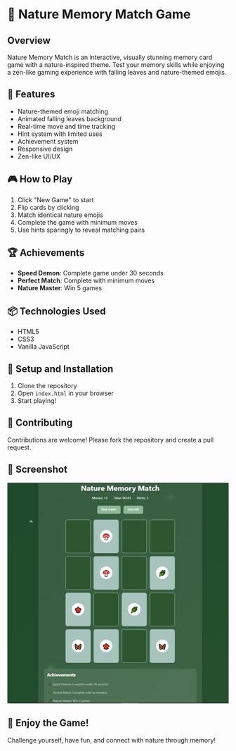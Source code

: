 # 🍃 Nature Memory Match Game

## Overview
Nature Memory Match is an interactive, visually stunning memory card game with a nature-inspired theme. Test your memory skills while enjoying a zen-like gaming experience with falling leaves and nature-themed emojis.

## 🌟 Features
- Nature-themed emoji matching
- Animated falling leaves background
- Real-time move and time tracking
- Hint system with limited uses
- Achievement system
- Responsive design
- Zen-like UI/UX

## 🎮 How to Play
1. Click "New Game" to start
2. Flip cards by clicking
3. Match identical nature emojis
4. Complete the game with minimum moves
5. Use hints sparingly to reveal matching pairs

## 🏆 Achievements
- **Speed Demon**: Complete game under 30 seconds
- **Perfect Match**: Complete with minimum moves
- **Nature Master**: Win 5 games

## 📦 Technologies Used
- HTML5
- CSS3
- Vanilla JavaScript

## 🚀 Setup and Installation
1. Clone the repository
2. Open `index.html` in your browser
3. Start playing!

## 🤝 Contributing
Contributions are welcome! Please fork the repository and create a pull request.

## 📸 Screenshot
![Nature Memory Match Screenshot](Final.jpg)

## 🌈 Enjoy the Game!
Challenge yourself, have fun, and connect with nature through memory!

